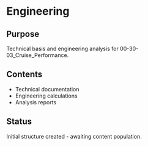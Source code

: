 # Engineering

## Purpose
Technical basis and engineering analysis for 00-30-03_Cruise_Performance.

## Contents
- Technical documentation
- Engineering calculations
- Analysis reports

## Status
Initial structure created - awaiting content population.
